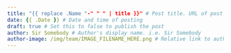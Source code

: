 ```yaml
---
title: "{{ replace .Name "-" " " | title }}" # Post title. URL of post is filename.
date: {{ .Date }} # Date and time of posting
draft: true # Set this to false to publish the post
author: Sir Somebody # Author's display name. i.e. Sir Somebody
author-image: /img/team/IMAGE_FILENAME_HERE.png # Relative link to authors image
---
```


